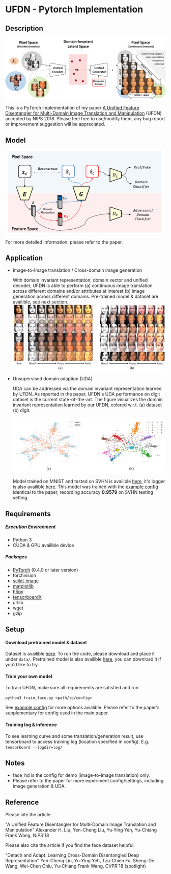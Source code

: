 # UFDN - Pytorch Implementation


## Description

![](log/idea.png)

This is a PyTorch implementation of my paper [A Unified Feature Disentangler for Multi-Domain Image Translation and Manipulation](https://arxiv.org/abs/1809.01361) (UFDN)  accepted by NIPS 2018.
Please feel free to use/modify them, any bug report or improvement suggestion will be appreciated.

## Model

![](log/overview.png)
 
 For more detailed information, please refer to the paper.
 
## Application

-   Image-to-Image translation / Cross-domain image generation

    With domain invariant representation, domain vector and unified decoder, UFDN is able to perform (a) continuous image translation across different domains and/or attributes at interest (b) image generation across different domains. Pre-trained model & dataset are availible, see next section.
    ![](log/translation.jpg)

-   Unsupervised domain adaption (UDA)

    UDA can be addressed via the domain invariant representation learned by UFDN. As reported in the paper, UFDN's UDA performance on digit dataset is the current state-of-the-art. The figure visualizes the domain invariant representation learned by our UFDN, colored w.r.t. (a) dataset (b) digit. 

    ![](log/uda_visualize.jpg)
    
    Model trained on MNIST and tested on SVHN is availible [here](https://drive.google.com/drive/folders/1k7rEHOS-EypCAFEIBygo-_YRaupYj4nh?usp=sharing), it's logger is also availible [here](https://drive.google.com/file/d/1EULdjHuE-Ac_8r55qG-37VK5nnwyXoee/view?usp=sharing). This model was trained with the [example config](config/uda_example.yaml) identical to the paper, recording accuracy __0.9579__ on SVHN testing setting.



## Requirements

##### Execution Environment

- Python 3
- CUDA & GPU availible device

##### Packages

- [PyTorch](http://pytorch.org/) (0.4.0 or later version)
- torchvision
- [scikit-image](https://scikit-image.org/)
- [matplotlib](https://matplotlib.org/)
- [h5py](https://www.h5py.org/)
- [tensorboardX](https://github.com/lanpa/tensorboard-pytorch)
- urllib
- wget
- gzip


## Setup

#### Download pretrained model & dataset

Dataset is availible [here](https://drive.google.com/drive/folders/1CpG_BGueKKrlPleiQzbuaCnXXjIeeQnF?usp=sharing). To run the code, please download and place it under ```data/```.
Pretrained model is also availible [here](https://drive.google.com/file/d/1MoMWN8oFZVsSbRjRDlw-dMyHfHR9JjHC/view?usp=sharing), you can download it if you'd like to try.

#### Train your own model

To train UFDN, make sure all requirements are satisfied and run

```python3 train_face.py <path/to/config>```

See [example config](config/face_hd.yaml) for more options avialible. Please refer to the paper's supplementary for config used in the main paper.

#### Training log & inference

To see learning curve and some translation/generation result, use tensorboard to access training log (location specified in config). E.g. ```tensorboard --logdir=log/```

## Notes
- face_hd is the config for demo (image-to-image translation) only.
- Please refer to the paper for more experiment config/settings, including image generation & UDA.

## Reference
Please cite the article:

"A Unified Feature Disentangler for Multi-Domain Image Translation and Manipulation"
Alexander H. Liu, Yen-Cheng Liu, Yu-Ying Yeh, Yu-Chiang Frank Wang, NIPS'18

Please also cite the article if you find the face dataset helpful:

"Detach and Adapt: Learning Cross-Domain Disentangled Deep Representation" Yen-Cheng Liu, Yu-Ying Yeh, Tzu-Chien Fu, Sheng-De Wang, Wei-Chen Chiu, Yu-Chiang Frank Wang, CVPR'18 (spotlight)

